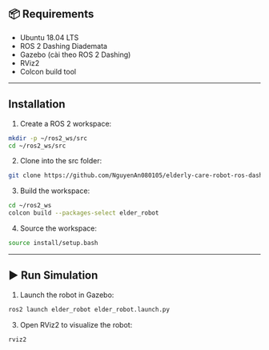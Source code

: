 ## 📦 Requirements
- Ubuntu 18.04 LTS  
- ROS 2 Dashing Diademata  
- Gazebo (cài theo ROS 2 Dashing)  
- RViz2  
- Colcon build tool
---
## Installation
1. Create a ROS 2 workspace:
```bash
mkdir -p ~/ros2_ws/src
cd ~/ros2_ws/src
```
2. Clone into the src folder:
```bash
git clone https://github.com/NguyenAn080105/elderly-care-robot-ros-dashing.git
```
3. Build the workspace:
```bash
cd ~/ros2_ws
colcon build --packages-select elder_robot
```
4. Source the workspace:
```bash
source install/setup.bash
```
---
## ▶️ Run Simulation
1. Launch the robot in Gazebo:
```bash
ros2 launch elder_robot elder_robot.launch.py
```
3. Open RViz2 to visualize the robot:
```bash
rviz2
```
